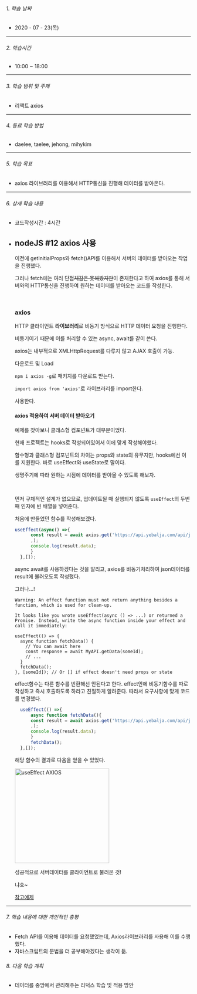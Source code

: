 

###### 1. 학습 날짜

- 2020 - 07 - 23(목)

---

###### 2. 학습시간

- 10:00 ~ 18:00

---

###### 3. 학습 범위 및 주제

- 리액트 axios

---

###### 4. 동료 학습 방법 

- daelee, taelee, jehong, mihykim

---

###### 5. 학습 목표 

- axios 라이브러리를 이용해서 HTTP통신을 진행해 데이터를 받아온다.

---

###### 6. 상세 학습 내용

- 코드작성시간 :  4시간

- ## nodeJS #12 axios 사용

  이전에 getInitialProps와 fetch()API를 이용해서 서버의 데이터를 받아오는 작업을 진행했다.

  그러나 fetch에는 여러 단점~~체감은 못해봤지만~~이 존재한다고 하여 axios를 통해 서버와의 HTTP통신을 진행하여 원하는 데이터를 받아오는 코드를 작성한다.

  

  <br>

  ### axios

  HTTP 클라이언트 **라이브러리**로 비동기 방식으로 HTTP 데이터 요청을 진행한다.

  비동기이기 때문에 이를 처리할 수 있는 async, await를 같이 쓴다.

  axios는 내부적으로 XMLHttpRequest를 다루지 않고 AJAX 호출이 가능.

  

  다운로드 및 Load

  `npm i axios -g`로 패키지를 다운로드 받는다.

  `import axios from 'axios'`로 라이브러리를 import한다.

  사용한다.

  

  #### axios 적용하여 서버 데이터 받아오기

  예제를 찾아보니 클래스형 컴포넌트가 대부분이었다.

  현재 프로젝트는 hooks로 작성되어있어서 이에 맞게 작성해야했다.

  함수형과 클래스형 컴포넌트의 차이는 props와 state의 유무지만, hooks에선 이를 지원한다. 바로 useEffect와 useState로 말이다.

  생명주기에 따라 원하는 시점에 데이터를 받아올 수 있도록 해보자.

  

  <br>

  먼저 구체적인 설계가 없으므로, 업데이트될 때 실행되지 않도록 `useEffect`의 두번째 인자에 빈 배열을 넣어준다.

  처음에 만들었던 함수를 작성해보겠다.

  ```javascript
  useEffect(async() =>{
  		const result = await axios.get('https://api.yebalja.com/api/json/program'
  		,);
  		console.log(result.data);
  		}
  	},[]);
  ```

  async await를 사용하겠다는 것을 알리고, axios를 비동기처리하여 json데이터를 result에 불러오도록 작성했다.

   그러나...!

  ```
  Warning: An effect function must not return anything besides a function, which is used for clean-up.
  
  It looks like you wrote useEffect(async () => ...) or returned a Promise. Instead, write the async function inside your effect and call it immediately:
  
  useEffect(() => {
    async function fetchData() {
      // You can await here
      const response = await MyAPI.getData(someId);
      // ...
    }
    fetchData();
  }, [someId]); // Or [] if effect doesn't need props or state
  
  ```

  

  effect함수는 다른 함수를 반환해선 안된다고 한다. effect안에 비동기함수를 따로 작성하고 즉시 호출하도록 하라고 친절하게 알려준다. 따라서 요구사항에 맞게 코드를 변경했다.

  

  ```javascript
  	useEffect(() =>{
  		async function fetchData(){
  		const result = await axios.get('https://api.yebalja.com/api/json/program'
  		,);
  		console.log(result.data);
  		}
  		fetchData();
  	},[]);
  ```

  

  해당 함수의 결과로 다음을 얻을 수 있었다.

  <img width="257" alt="useEffect AXIOS" src="https://user-images.githubusercontent.com/55486644/88366178-6bda3200-cdc3-11ea-91be-45882b3566eb.PNG">

  성공적으로 서버데이터를 클라이언트로 불러온 것!

  냐호~

  

  [참고예제](https://www.robinwieruch.de/react-hooks-fetch-data)




---

###### 7. 학습 내용에 대한 개인적인 총평

- Fetch API를 이용해 데이터를 요청했었는데, Axios라이브러리를 사용해 이를 수행했다.
- 자바스크립트의 문법을 더 공부해야겠다는 생각이 듦.

###### 8. 다음 학습 계획

- 데이터를 중앙에서 관리해주는 리덕스 학습 및 적용 방안
